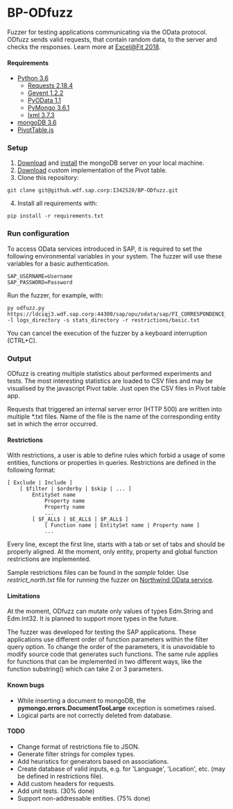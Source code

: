 # BP-ODfuzz
Fuzzer for testing applications communicating via the OData protocol. ODfuzz sends valid requests, that contain random data, to the server and checks the responses. Learn more at [Excel@Fit 2018](http://excel.fit.vutbr.cz/submissions/2018/004/4.pdf).

#### Requirements
- [Python 3.6](https://www.python.org/downloads/)
  - [Requests 2.18.4](http://docs.python-requests.org/en/master/)
  - [Gevent 1.2.2](http://www.gevent.org/)
  - [PyOData 1.1](https://github.wdf.sap.corp/FXUBRQ-QE/PyOData)
  - [PyMongo 3.6.1](https://api.mongodb.com/python/3.6.1/)
  - [lxml 3.7.3](https://github.com/lxml/lxml)
- [mongoDB 3.6](https://www.mongodb.com/)
- [PivotTable.js](https://pivottable.js.org/examples/)

### Setup
1. [Download](https://www.mongodb.com/download-center#community) and [install](https://docs.mongodb.com/manual/administration/install-community/) the mongoDB server on your local machine.
2. [Download](https://github.wdf.sap.corp/I342520/BP/tree/master/sample/pivot_demo) custom implementation of the Pivot table.
3. Clone this repository:
```
git clone git@github.wdf.sap.corp:I342520/BP-ODfuzz.git
```
4. Install all requirements with:
```
pip install -r requirements.txt
```

### Run configuration
To access OData services introduced in SAP, it is required to set the following environmental variables in your system. The fuzzer will use these variables for a basic authentication.
```
SAP_USERNAME=Username
SAP_PASSWORD=Password
```

Run the fuzzer, for example, with:
```
py odfuzz.py https://ldciqj3.wdf.sap.corp:44300/sap/opu/odata/sap/FI_CORRESPONDENCE_V2_SRV -l logs_directory -s stats_directory -r restrictions/basic.txt
```

You can cancel the execution of the fuzzer by a keyboard interruption (CTRL+C).

### Output
ODfuzz is creating multiple statistics about performed experiments and tests. The most interesting statistics are loaded to CSV files and may be visualised by the javascript Pivot table. Just open the CSV files in Pivot table app.

Requests that triggered an internal server error (HTTP 500) are written into multiple *.txt files. Name of the file is the name of the corresponding entity set in which the error occurred.

#### Restrictions
With restrictions, a user is able to define rules which forbid a usage of some entities, functions or properties in queries. Restrictions are defined in the following format:
```
[ Exclude | Include ]
    [ $filter | $orderby | $skip | ... ]
        EntitySet name
            Property name
            Property name
            ...
        [ $F_ALL$ | $E_ALL$ | $P_ALL$ ]
            [ Function name | EntitySet name | Property name ]
            ...
```
Every line, except the first line, starts with a tab or set of tabs and should be properly aligned. At the moment, only entity, property and global function restrictions are implemented.

Sample restrictions files can be found in the *sample* folder. Use *restrict_north.txt* file for running the fuzzer on [Northwind OData service](http://services.odata.org/V2/Northwind/Northwind.svc/).

#### Limitations
At the moment, ODfuzz can mutate only values of types Edm.String and Edm.Int32. It is planned to support more types in the future.

The fuzzer was developed for testing the SAP applications. These applications use different order of function parameters within the filter query option. To change the order of the parameters, it is unavoidable to modify source code that generates such functions. The same rule applies for functions that can be implemented in two different ways, like the function substring() which can take 2 or 3 parameters.

#### Known bugs
- While inserting a document to mongoDB, the **pymongo.errors.DocumentTooLarge** exception is sometimes raised.
- Logical parts are not correctly deleted from database.


#### TODO
- Change format of restrictions file to JSON.
- Generate filter strings for complex types.
- Add heuristics for generators based on associations.
- Create  database of valid inputs, e.g. for 'Language', 'Location', etc. (may be defined in restrictions file).
- Add custom headers for requests.
- Add unit tests. (30% done)
- Support non-addressable entities. (75% done)

